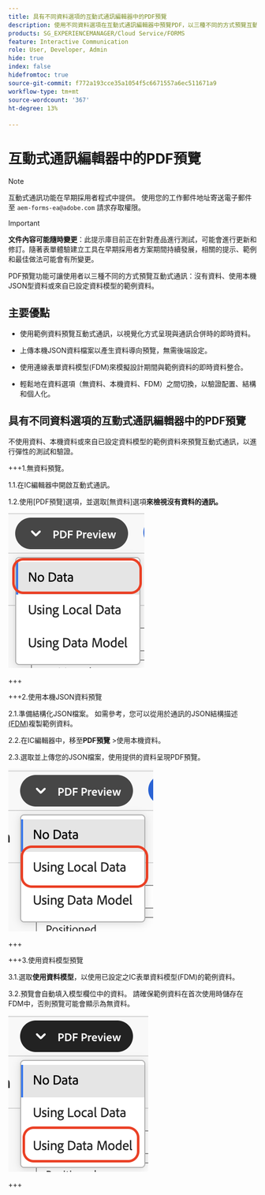 ```yaml
---
title: 具有不同資料選項的互動式通訊編輯器中的PDF預覽
description: 使用不同資料選項在互動式通訊編輯器中預覽PDF，以三種不同的方式預覽互動式通訊。
products: SG_EXPERIENCEMANAGER/Cloud Service/FORMS
feature: Interactive Communication
role: User, Developer, Admin
hide: true
index: false
hidefromtoc: true
source-git-commit: f772a193cce35a1054f5c6671557a6ec511671a9
workflow-type: tm+mt
source-wordcount: '367'
ht-degree: 13%

---
```



# 互動式通訊編輯器中的PDF預覽

>[!NOTE]
>
> 互動式通訊功能在早期採用者程式中提供。 使用您的工作郵件地址寄送電子郵件至 `aem-forms-ea@adobe.com` 請求存取權限。

>[!IMPORTANT]
>
> **文件內容可能隨時變更**：此提示庫目前正在針對產品進行測試，可能會進行更新和修訂。隨著表單體驗建立工具在早期採用者方案期間持續發展，相關的提示、範例和最佳做法可能會有所變更。

PDF預覽功能可讓使用者以三種不同的方式預覽互動式通訊：沒有資料、使用本機JSON型資料或來自已設定資料模型的範例資料。

## 主要優點

- 使用範例資料預覽互動式通訊，以視覺化方式呈現與通訊合併時的即時資料。

- 上傳本機JSON資料檔案以產生資料導向預覽，無需後端設定。

- 使用連線表單資料模型(FDM)來模擬設計期間與範例資料的即時資料整合。

- 輕鬆地在資料選項（無資料、本機資料、FDM）之間切換，以驗證配置、結構和個人化。

## 具有不同資料選項的互動式通訊編輯器中的PDF預覽

不使用資料、本機資料或來自已設定資料模型的範例資料來預覽互動式通訊，以進行彈性的測試和驗證。

+++1.無資料預覽。

1.1.在IC編輯器中開啟互動式通訊。

1.2.使用[PDF預覽]選項，並選取[無資料]選項&#x200B;**來檢視沒有資料的通訊。**

![尋找IC檔案](/help/forms/interactive-communication/assets/nodata.png)

+++

+++2.使用本機JSON資料預覽

2.1.準備結構化JSON檔案。 如需參考，您可以從用於通訊的JSON結構描述[(FDM)](https://experienceleague.adobe.com/en/docs/experience-manager-cloud-service/content/forms/integrate/use-form-data-model/work-with-form-data-model)複製範例資料。

2.2.在IC編輯器中，移至&#x200B;**PDF預覽** >使用本機資料。

2.3.選取並上傳您的JSON檔案，使用提供的資料呈現PDF預覽。

![尋找IC檔案](/help/forms/interactive-communication/assets/localdata.png)

+++

+++3.使用資料模型預覽 

3.1.選取&#x200B;**使用資料模型**，以使用已設定之IC表單資料模型(FDM)的範例資料。

3.2.預覽會自動填入模型欄位中的資料。 請確保範例資料在首次使用時儲存在FDM中，否則預覽可能會顯示為無資料。

![尋找IC檔案](/help/forms/interactive-communication/assets/datamodel.png)

+++


